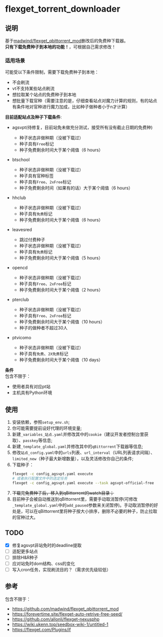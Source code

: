 # flexget_torrent_downloader

## 说明
基于[madwind/flexget_qbittorrent_mod](https://github.com/madwind/flexget_qbittorrent_mod)删改后的免费种下载器。  
**只有下载免费种子到本地的功能！**，可根据自己需求修改！

### 适用场景
可能受以下条件限制，需要下载免费种子到本地：
- 不会刷流
- vt不支持某些站点刷流
- 想拉取某个站点的免费种子到本地
- 想批量下载官种（需要注意的是，仔细查看站点对魔力计算的规则，有的站点有条件地对官种进行魔力加成，比如种子做种者小于n才计算）

**目前适配站点及种子下载条件**:  

- agsvpt(待修复，目前站免未做充分测试，接受所有没有截止日期的免费种)
    - 种子状态非做种期（没被下载过）
    - 种子具有`Free`标记
    - 种子免费剩余时间大于某个阈值（6 hours）
    
- btschool
    - 种子状态非做种期（没被下载过）
    - 种子具有官种标签
    - 种子具有`Free`、`2xFree`标记
    - 种子免费剩余时间（如果有的话）大于某个阈值（6 hours）

- hhclub
    - 种子状态非做种期（没被下载过）
    - 种子具有`免费`标记
    - 种子免费剩余时间大于某个阈值（6 hours）
- leavesred
    - 跳过付费种子
    - 种子状态非做种期（没被下载过）
    - 种子具有`免费`标记
    - 种子免费剩余时间大于某个阈值（5 hours）
- opencd
    - 种子状态非做种期（没被下载过）
    - 种子具有`Free`、`2xFree`标记
    - 种子免费剩余时间大于某个阈值（2 hours）
- pterclub
    - 种子状态非做种期（没被下载过）
    - 种子具有`Free`、`2xFree`标记
    - 种子免费剩余时间大于某个阈值（10 hours）
    - 种子的做种者不超过30人
- ptvicomo
    - 种子状态非做种期（没被下载过）
    - 种子具有`免费`、`2X免费`标记
    - 种子免费剩余时间大于某个阈值（10 days）



**条件**  
包含不限于：
- 使用者具有对应pt站
- 主机具有Python环境

## 使用
1. 安装依赖，参照`setup_env.sh`;
2. 你可能需要提前设好代理的环境变量;
3. 新建`_variables_站点.yaml`并修改其中的`cookie`（建议开发者控制台里获取）、`passkey`等信息;
4. 新建`_template_global.yaml`并修改其中的`qBittorrent`下载器等信息;
5. 修改`站点_config.yaml`中的`urls`列表、`url_interval`（URL列表请求间隔）、`limited_new`（种子最大新增数量），以及灵活修改你自己的条件;
6. 下载种子：
    ```bash
    flexget -c config_agsvpt.yaml execute 
    # 或者执行配置文件中的选定任务
    flexget -c config_agsvpt.yaml execute --task agsvpt-official-free
    ```
7. ~~下载完免费种子后，移入到qBittorrent的watch目录；~~
8. 目前种子会被自动推送到qBittorrent里，需要手动取消暂停(可修改`_template_global.yaml`中的`add_paused`参数来关闭暂停)。手动取消暂停的好处是，可以在qBittorrent里将种子按大小排序，删除不必要的种子，防止拉取的官种过大。


## TODO

- [x] 修复agsvpt非站免时的deadline提取
- [ ] 适配更多站点
- [ ] 排除H&R种子
- [ ] 应对站免时dom结构、css的变化
- [ ] 写入cron任务，实现刷流目的？（需求优先级较低）

## 参考
包含不限于：
- https://github.com/madwind/flexget_qbittorrent_mod
- https://forevertime.site/flexget-auto-retrive-free-seed/
- https://github.com/allonli/flexget-nexusphp
- https://wiki.ukenn.top/seedbox-wiki-1/untitled-1
- https://flexget.com/Plugins/if
